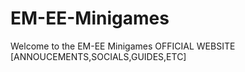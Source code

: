 # EM-EE-Minigames
Welcome to the EM-EE Minigames OFFICIAL WEBSITE [ANNOUCEMENTS,SOCIALS,GUIDES,ETC]
